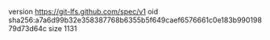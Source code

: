 version https://git-lfs.github.com/spec/v1
oid sha256:a7a6d99b32e358387768b6355b5f649caef6576661c0e183b99019879d73d64c
size 1131
